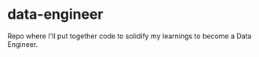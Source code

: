 # data-engineer
Repo where I'll put together code to solidify my learnings to become a Data Engineer.

